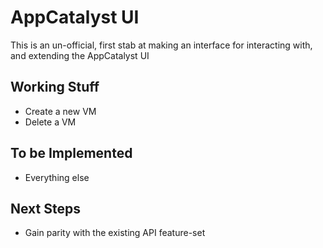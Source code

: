 # AppCatalyst UI
This is an un-official, first stab at making an interface for interacting with, and extending the AppCatalyst UI

## Working Stuff

- Create a new VM
- Delete a VM

## To be Implemented 

- Everything else

## Next Steps

- Gain parity with the existing API feature-set


